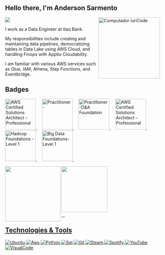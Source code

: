 <div align="left">
  
## Hello there, I'm Anderson Sarmento  
<a href="https://www.linkedin.com/in/anderson-sarmento/" target="_blank"><img src="https://img.shields.io/badge/-LinkedIn-%230077B5?style=for-the-badge&logo=linkedin&logoColor=white"  target="_blank"></a> 
<img src="https://raw.githubusercontent.com/MicaelliMedeiros/micaellimedeiros/master/image/computer-illustration.png" min-width="400px" max-width="200px" width="200px" align="right" alt="Computador iuriCode">

I work as a Data Engineer at Itaú Bank.<p>
My responsibilities include creating and maintaining data pipelines, democratizing tables in Data Lake using AWS Cloud, and handling Finops with Apptio Cloudability. <p>
I am familiar with various AWS services such as Glue, IAM, Athena, Step Functions, and Eventbridge. <p>


## Badges  
</div>
<p align="left">
<a 
   href="https://www.credly.com/badges/6e637984-4a6f-476a-9c44-c0096f6f5e19/public_url"
   target="_blank" 
   title="Badge AWS Certified Cloud Practitioner"
   alt="AWS Certified Cloud Practitioner">
   <img 
      src="https://user-images.githubusercontent.com/509054/163974726-600afdfa-d161-4013-824d-20e168dc5efc.png"
      alt="AWS Certified Solutions Architect – Professional"
      width="100px" 
      style="max-width:100px;"  />
  </a>&nbsp; &nbsp;
  <a
   href="http://badges.com.br/share/929b2a238ef0fba68031a583a89ecb64.php?a=3706"
   target="_blank"
   alt="Practitioner-Leadership D&A"
   title="Practitioner-Leadership D&A">
   <img 
      src="https://brasilopenbadge.com.br/badge/3706.png"
      alt="Practitioner-" 
      width="100px" 
      style="max-width:100px;"/>
   </a>&nbsp; &nbsp;  
  <a
   href="http://badges.com.br/share/ddd0b008bd601ac58d61599f3fb37571.php?a=3694"
   target="_blank"
   alt="Practitioner-D&A Foundation"
   title="Practitioner-D&A Foundation">
   <img 
      src="https://brasilopenbadge.com.br/badge/3694.png"
      alt="Practitioner-D&A Foundation" 
      width="100px" 
      style="max-width:100px;"/>
   </a>&nbsp; &nbsp;
  <a 
   href="https://en.wikipedia.org/wiki/ThunderCats_(1985_TV_series)"
   target="_blank" 
   title="Badge Thundercats"
   alt="Thundercats">
   <img 
      src="https://media.tenor.com/WKHXxZDFdhQAAAAi/thundercats-mografic.gif"
      alt="AWS Certified Solutions Architect – Professional"
      width="100px" 
      style="max-width:100px;"  />
  </a>&nbsp; &nbsp;   
   <a
   href="https://www.credly.com/badges/67ba735e-ab16-4723-a80c-3a6e43c7a159/public_url"
   target="_blank" 
   title="Badge Hadoop Foundations - Level 1"
   alt="Hadoop Foundations - Level 1">
   <img 
      src="https://images.credly.com/size/110x110/images/4e5341a0-031a-477d-a3c6-7a641e79dc2c/Hadoop_Data_Found_Level_1_-_CC_-_2019.png"
      alt="Hadoop Foundations - Level 1"
      width="100px" 
      style="max-width:100px;"  />
  </a>&nbsp; &nbsp;
  <a
   href="https://www.credly.com/badges/22cef697-d67a-42a9-a8fe-fb23f6fc5e32/public_url"
   target="_blank" 
   title="Badge Big Data Foundations-Level 1"
   alt="Big Data Foundations- - Level 1">
   <img 
      src="https://images.credly.com/size/110x110/images/16d5a420-770b-4699-97ec-46708e3680c5/Big_Data_Found_Level_1_-_CC_-_2019.png"
      alt="Big Data Foundations-Level 1"
      width="100px" 
      style="max-width:100px;"  />
  </a>&nbsp; &nbsp;
   
<div>
  <a href="https://github.com/AndersonSarmento">
  <img height="180em"   align="left" src="https://github-readme-stats.vercel.app/api?username=AndersonSarmento&show_icons=true&theme=react&include_all_commits=true&count_private=true"/>    <img height="150em"  align="cente" src="https://github-readme-stats.vercel.app/api/top-langs/?username=AndersonSarmento&layout=compact&langs_count=7&theme=react" />
</div>
 &nbsp;
 &nbsp;

## Technologies & Tools 
<img align="center" alt="Ubuntu" src="https://img.shields.io/badge/Ubuntu-E95420?style=for-the-badge&logo=ubuntu&logoColor=white"/>   <img align="center" alt="Aws" src="https://img.shields.io/badge/Amazon_AWS-232F3E?style=for-the-badge&logo=amazon-aws&logoColor=white"/>    <img align="center" alt="Python" src="https://img.shields.io/badge/Python-3776AB?style=for-the-badge&logo=python&logoColor=white"/>   <img align="center" alt="Sql" src="https://img.shields.io/badge/MySQL-00000F?style=for-the-badge&logo=mysql&logoColor=white"/>   <img align="center" alt="Git" src="https://img.shields.io/badge/GIT-E44C30?style=for-the-badge&logo=git&logoColor=white"/>   <img align="center" alt="Steam" src="https://img.shields.io/badge/Steam-000000?style=for-the-badge&logo=steam&logoColor=white"/>   <img align="center" alt="Spotify" src="https://img.shields.io/badge/Spotify-1ED760?&style=for-the-badge&logo=spotify&logoColor=white"/>   <img align="center" alt="YouTube" src="https://img.shields.io/badge/YouTube-FF0000?style=for-the-badge&logo=youtube&logoColor=white"/> <img align="center" alt="VisualCode" src="https://img.shields.io/badge/Visual_Studio_Code-0078D4?style=for-the-badge&logo=visual%20studio%20code&logoColor=white"/>



